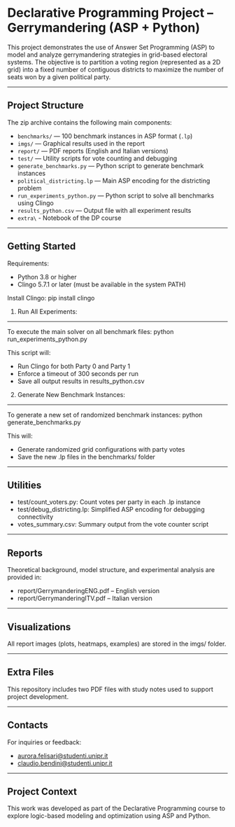 Declarative Programming Project – Gerrymandering (ASP + Python)
================================================================

This project demonstrates the use of Answer Set Programming (ASP) to model and analyze gerrymandering strategies in grid-based electoral systems. The objective is to partition a voting region (represented as a 2D grid) into a fixed number of contiguous districts to maximize the number of seats won by a given political party.

------------------------------------------------------------
Project Structure
------------------------------------------------------------

The zip archive contains the following main components:

- `benchmarks/` — 100 benchmark instances in ASP format (`.lp`)
- `imgs/` — Graphical results used in the report
- `report/` — PDF reports (English and Italian versions)
- `test/` — Utility scripts for vote counting and debugging
- `generate_benchmarks.py` — Python script to generate benchmark instances
- `political_districting.lp` — Main ASP encoding for the districting problem
- `run_experiments_python.py` — Python script to solve all benchmarks using Clingo
- `results_python.csv` — Output file with all experiment results
- `extra\` -  Notebook of the DP course
  
------------------------------------------------------------
Getting Started
------------------------------------------------------------

Requirements:
- Python 3.8 or higher
- Clingo 5.7.1 or later (must be available in the system PATH)

Install Clingo:
pip install clingo

1. Run All Experiments:
------------------------
To execute the main solver on all benchmark files:
python run_experiments_python.py

This script will:
- Run Clingo for both Party 0 and Party 1
- Enforce a timeout of 300 seconds per run
- Save all output results in results_python.csv

2. Generate New Benchmark Instances:
------------------------------------
To generate a new set of randomized benchmark instances:
python generate_benchmarks.py

This will:
- Generate randomized grid configurations with party votes
- Save the new .lp files in the benchmarks/ folder

------------------------------------------------------------
Utilities
------------------------------------------------------------

- test/count_voters.py: Count votes per party in each .lp instance
- test/debug_districting.lp: Simplified ASP encoding for debugging connectivity
- votes_summary.csv: Summary output from the vote counter script

------------------------------------------------------------
Reports
------------------------------------------------------------

Theoretical background, model structure, and experimental analysis are provided in:

- report/GerrymanderingENG.pdf – English version
- report/GerrymanderingITV.pdf – Italian version

------------------------------------------------------------
Visualizations
------------------------------------------------------------

All report images (plots, heatmaps, examples) are stored in the imgs/ folder.

------------------------------------------------------------
Extra Files
------------------------------------------------------------

This repository includes two PDF files with study notes used to support project development.

------------------------------------------------------------
Contacts
------------------------------------------------------------

For inquiries or feedback:
- aurora.felisari@studenti.unipr.it
- claudio.bendini@studenti.unipr.it

------------------------------------------------------------
Project Context
------------------------------------------------------------

This work was developed as part of the Declarative Programming course to explore logic-based modeling and optimization using ASP and Python.
